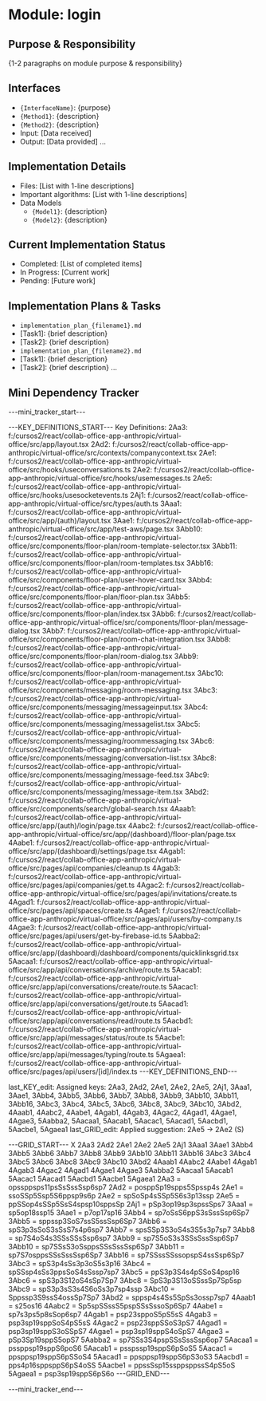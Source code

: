 # Module: login

## Purpose & Responsibility
{1-2 paragraphs on module purpose & responsibility}

## Interfaces
* `{InterfaceName}`: {purpose}
* `{Method1}`: {description}
* `{Method2}`: {description}
* Input: [Data received]
* Output: [Data provided]
...

## Implementation Details
* Files: [List with 1-line descriptions]
* Important algorithms: [List with 1-line descriptions]
* Data Models
    * `{Model1}`: {description}
    * `{Model2}`: {description}

## Current Implementation Status
* Completed: [List of completed items]
* In Progress: [Current work]
* Pending: [Future work]

## Implementation Plans & Tasks
* `implementation_plan_{filename1}.md`
* [Task1]: {brief description}
* [Task2]: {brief description}
* `implementation_plan_{filename2}.md`
* [Task1]: {brief description}
* [Task2]: {brief description} 
...

## Mini Dependency Tracker
---mini_tracker_start---

---KEY_DEFINITIONS_START---
Key Definitions:
2Aa3: f:/cursos2/react/collab-office-app-anthropic/virtual-office/src/app/layout.tsx
2Ad2: f:/cursos2/react/collab-office-app-anthropic/virtual-office/src/contexts/companycontext.tsx
2Ae1: f:/cursos2/react/collab-office-app-anthropic/virtual-office/src/hooks/useconversations.ts
2Ae2: f:/cursos2/react/collab-office-app-anthropic/virtual-office/src/hooks/usemessages.ts
2Ae5: f:/cursos2/react/collab-office-app-anthropic/virtual-office/src/hooks/usesocketevents.ts
2Aj1: f:/cursos2/react/collab-office-app-anthropic/virtual-office/src/types/auth.ts
3Aaa1: f:/cursos2/react/collab-office-app-anthropic/virtual-office/src/app/(auth)/layout.tsx
3Aae1: f:/cursos2/react/collab-office-app-anthropic/virtual-office/src/app/test-aws/page.tsx
3Abb10: f:/cursos2/react/collab-office-app-anthropic/virtual-office/src/components/floor-plan/room-template-selector.tsx
3Abb11: f:/cursos2/react/collab-office-app-anthropic/virtual-office/src/components/floor-plan/room-templates.tsx
3Abb16: f:/cursos2/react/collab-office-app-anthropic/virtual-office/src/components/floor-plan/user-hover-card.tsx
3Abb4: f:/cursos2/react/collab-office-app-anthropic/virtual-office/src/components/floor-plan/floor-plan.tsx
3Abb5: f:/cursos2/react/collab-office-app-anthropic/virtual-office/src/components/floor-plan/index.tsx
3Abb6: f:/cursos2/react/collab-office-app-anthropic/virtual-office/src/components/floor-plan/message-dialog.tsx
3Abb7: f:/cursos2/react/collab-office-app-anthropic/virtual-office/src/components/floor-plan/room-chat-integration.tsx
3Abb8: f:/cursos2/react/collab-office-app-anthropic/virtual-office/src/components/floor-plan/room-dialog.tsx
3Abb9: f:/cursos2/react/collab-office-app-anthropic/virtual-office/src/components/floor-plan/room-management.tsx
3Abc10: f:/cursos2/react/collab-office-app-anthropic/virtual-office/src/components/messaging/room-messaging.tsx
3Abc3: f:/cursos2/react/collab-office-app-anthropic/virtual-office/src/components/messaging/messageinput.tsx
3Abc4: f:/cursos2/react/collab-office-app-anthropic/virtual-office/src/components/messaging/messagelist.tsx
3Abc5: f:/cursos2/react/collab-office-app-anthropic/virtual-office/src/components/messaging/roommessaging.tsx
3Abc6: f:/cursos2/react/collab-office-app-anthropic/virtual-office/src/components/messaging/conversation-list.tsx
3Abc8: f:/cursos2/react/collab-office-app-anthropic/virtual-office/src/components/messaging/message-feed.tsx
3Abc9: f:/cursos2/react/collab-office-app-anthropic/virtual-office/src/components/messaging/message-item.tsx
3Abd2: f:/cursos2/react/collab-office-app-anthropic/virtual-office/src/components/search/global-search.tsx
4Aaab1: f:/cursos2/react/collab-office-app-anthropic/virtual-office/src/app/(auth)/login/page.tsx
4Aabc2: f:/cursos2/react/collab-office-app-anthropic/virtual-office/src/app/(dashboard)/floor-plan/page.tsx
4Aabe1: f:/cursos2/react/collab-office-app-anthropic/virtual-office/src/app/(dashboard)/settings/page.tsx
4Agab1: f:/cursos2/react/collab-office-app-anthropic/virtual-office/src/pages/api/companies/cleanup.ts
4Agab3: f:/cursos2/react/collab-office-app-anthropic/virtual-office/src/pages/api/companies/get.ts
4Agac2: f:/cursos2/react/collab-office-app-anthropic/virtual-office/src/pages/api/invitations/create.ts
4Agad1: f:/cursos2/react/collab-office-app-anthropic/virtual-office/src/pages/api/spaces/create.ts
4Agae1: f:/cursos2/react/collab-office-app-anthropic/virtual-office/src/pages/api/users/by-company.ts
4Agae3: f:/cursos2/react/collab-office-app-anthropic/virtual-office/src/pages/api/users/get-by-firebase-id.ts
5Aabba2: f:/cursos2/react/collab-office-app-anthropic/virtual-office/src/app/(dashboard)/dashboard/components/quicklinksgrid.tsx
5Aacaa1: f:/cursos2/react/collab-office-app-anthropic/virtual-office/src/app/api/conversations/archive/route.ts
5Aacab1: f:/cursos2/react/collab-office-app-anthropic/virtual-office/src/app/api/conversations/create/route.ts
5Aacac1: f:/cursos2/react/collab-office-app-anthropic/virtual-office/src/app/api/conversations/get/route.ts
5Aacad1: f:/cursos2/react/collab-office-app-anthropic/virtual-office/src/app/api/conversations/read/route.ts
5Aacbd1: f:/cursos2/react/collab-office-app-anthropic/virtual-office/src/app/api/messages/status/route.ts
5Aacbe1: f:/cursos2/react/collab-office-app-anthropic/virtual-office/src/app/api/messages/typing/route.ts
5Agaea1: f:/cursos2/react/collab-office-app-anthropic/virtual-office/src/pages/api/users/[id]/index.ts
---KEY_DEFINITIONS_END---

last_KEY_edit: Assigned keys: 2Aa3, 2Ad2, 2Ae1, 2Ae2, 2Ae5, 2Aj1, 3Aaa1, 3Aae1, 3Abb4, 3Abb5, 3Abb6, 3Abb7, 3Abb8, 3Abb9, 3Abb10, 3Abb11, 3Abb16, 3Abc3, 3Abc4, 3Abc5, 3Abc6, 3Abc8, 3Abc9, 3Abc10, 3Abd2, 4Aaab1, 4Aabc2, 4Aabe1, 4Agab1, 4Agab3, 4Agac2, 4Agad1, 4Agae1, 4Agae3, 5Aabba2, 5Aacaa1, 5Aacab1, 5Aacac1, 5Aacad1, 5Aacbd1, 5Aacbe1, 5Agaea1
last_GRID_edit: Applied suggestion: 2Ae5 -> 2Ae2 (S)

---GRID_START---
X 2Aa3 2Ad2 2Ae1 2Ae2 2Ae5 2Aj1 3Aaa1 3Aae1 3Abb4 3Abb5 3Abb6 3Abb7 3Abb8 3Abb9 3Abb10 3Abb11 3Abb16 3Abc3 3Abc4 3Abc5 3Abc6 3Abc8 3Abc9 3Abc10 3Abd2 4Aaab1 4Aabc2 4Aabe1 4Agab1 4Agab3 4Agac2 4Agad1 4Agae1 4Agae3 5Aabba2 5Aacaa1 5Aacab1 5Aacac1 5Aacad1 5Aacbd1 5Aacbe1 5Agaea1
2Aa3 = opssppsps11psSsSssSsp6sp7
2Ad2 = posppSp19spps5Spssp4s
2Ae1 = ssoSSp5Ssp5S6ppsp9s6p
2Ae2 = spSoSp4sSSp5S6s3p13ssp
2Ae5 = ppSSop4sSSp5SsS4spsp10sppsSp
2Aj1 = pSp3op19sp3spssSps7
3Aaa1 = sp5op18ssp15
3Aae1 = p7op17sp16
3Abb4 = sp7oSsS6ppS3sSssSsp6Sp7
3Abb5 = sppssp3SoS7ssS5ssSsp6Sp7
3Abb6 = spS3p3sSoS3sSsS7s4p6sp7
3Abb7 = spsSSp3S3oS4s3S5s3p7sp7
3Abb8 = sp7S4oS4s3SSsSSsSsp6sp7
3Abb9 = sp7S5oS3s3SSsSssSsp6Sp7
3Abb10 = sp7SSsS3oSsppsSSsSssSsp6Sp7
3Abb11 = sp7S7osppsSSsSssSsp6Sp7
3Abb16 = sp7SSssSSssopspS4ssSsp6Sp7
3Abc3 = spS3p4sSs3p3oS5s3p16
3Abc4 = spSSsp4sSs3ppsSoS4sSssp7sp7
3Abc5 = ppS3p3S4s4pSSoS4psp16
3Abc6 = spS3p3S12oS4sSp7Sp7
3Abc8 = SpS3p3S13oSSssSp7Sp5sp
3Abc9 = spS3p3sS3s4S6oSs3p7sp4ssp
3Abc10 = Sppssp3S9ssS4ossSp7Sp7
3Abd2 = sppsp4s4Ss5SpSs3ossp7sp7
4Aaab1 = s25os16
4Aabc2 = Sp5spSSssS5pspSSsSssoSp6Sp7
4Aabe1 = sp7s3ps5p8sSop6sp7
4Agab1 = psp23sppoS5pS5sS
4Agab3 = psp3sp19sppSoS4pS5sS
4Agac2 = psp23sppSSoS3pS7
4Agad1 = psp3sp19sppS3oSSpS7
4Agae1 = psp3sp19sppS4oSpS7
4Agae3 = pSp3Sp19sppS5opS7
5Aabba2 = sp7SSs3S4pspSSsSssSsp6op7
5Aacaa1 = pssppsp19sppS6poS6
5Aacab1 = psspssp19sppS6pSoS5
5Aacac1 = ppsppsp19sppS6pSSoS4
5Aacad1 = ppsppsp19sppS6pS3oS3
5Aacbd1 = pps4p16sppsppS6pS4oSS
5Aacbe1 = ppssSsp15ssppsppssS4pS5oS
5Agaea1 = psp3sp19sppS6pS6o
---GRID_END---

---mini_tracker_end---
